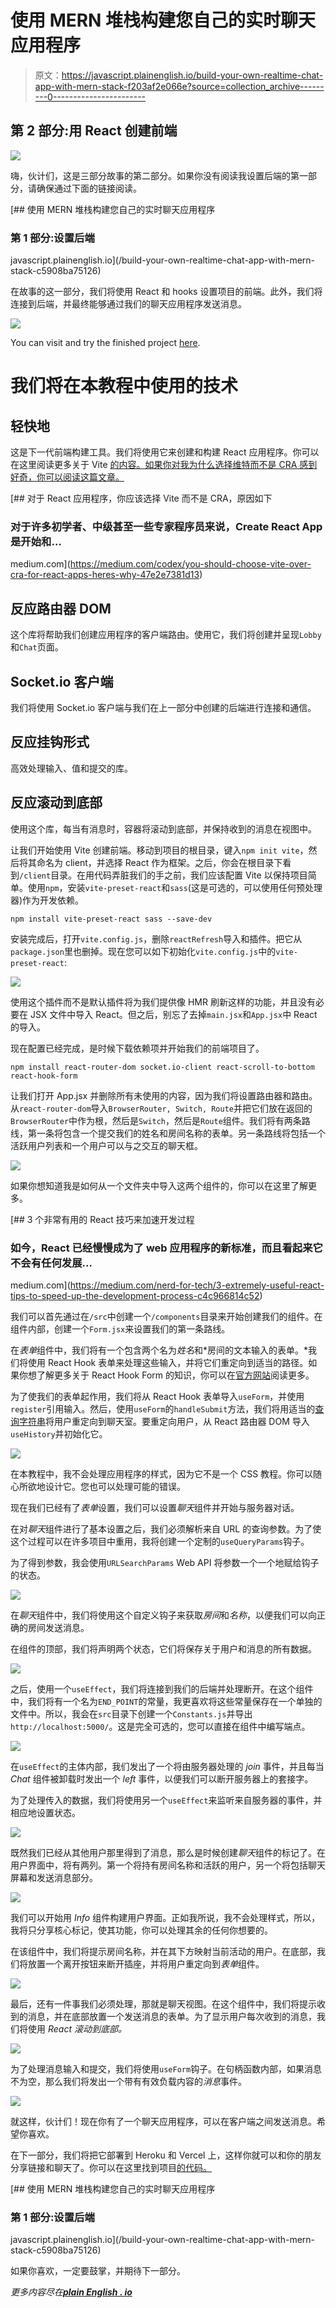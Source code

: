# 使用 MERN 堆栈构建您自己的实时聊天应用程序

> 原文：<https://javascript.plainenglish.io/build-your-own-realtime-chat-app-with-mern-stack-f203af2e066e?source=collection_archive---------0----------------------->

## 第 2 部分:用 React 创建前端

![](img/e41e9b212bcc21c0296c688ceb64bf09.png)

嗨，伙计们，这是三部分故事的第二部分。如果你没有阅读我设置后端的第一部分，请确保通过下面的链接阅读。

[](/build-your-own-realtime-chat-app-with-mern-stack-c5908ba75126) [## 使用 MERN 堆栈构建您自己的实时聊天应用程序

### 第 1 部分:设置后端

javascript.plainenglish.io](/build-your-own-realtime-chat-app-with-mern-stack-c5908ba75126) 

在故事的这一部分，我们将使用 React 和 hooks 设置项目的前端。此外，我们将连接到后端，并最终能够通过我们的聊天应用程序发送消息。

![](img/8dfb4171aa93137aafd42c08793bbb20.png)

You can visit and try the finished project [here](https://5f077488f4de1a93ec3c9cd9--xenodochial-goldberg-be9fd0.netlify.app/).

# 我们将在本教程中使用的技术

## 轻快地

这是下一代前端构建工具。我们将使用它来创建和构建 React 应用程序。你可以在这里阅读更多关于 Vite [的内容。如果你对我为什么选择维特而不是 CRA 感到好奇，你可以阅读这篇文章。](https://vitejs.dev/)

[](https://medium.com/codex/you-should-choose-vite-over-cra-for-react-apps-heres-why-47e2e7381d13) [## 对于 React 应用程序，你应该选择 Vite 而不是 CRA，原因如下

### 对于许多初学者、中级甚至一些专家程序员来说，Create React App 是开始和…

medium.com](https://medium.com/codex/you-should-choose-vite-over-cra-for-react-apps-heres-why-47e2e7381d13) 

## 反应路由器 DOM

这个库将帮助我们创建应用程序的客户端路由。使用它，我们将创建并呈现`Lobby`和`Chat`页面。

## Socket.io 客户端

我们将使用 Socket.io 客户端与我们在上一部分中创建的后端进行连接和通信。

## 反应挂钩形式

高效处理输入、值和提交的库。

## 反应滚动到底部

使用这个库，每当有消息时，容器将滚动到底部，并保持收到的消息在视图中。

让我们开始使用 Vite 创建前端。移动到项目的根目录，键入`npm init vite`，然后将其命名为 client，并选择 React 作为框架。之后，你会在根目录下看到`/client`目录。在用代码弄脏我们的手之前，我们应该配置 Vite 以保持项目简单。使用`npm`，安装`vite-preset-react`和`sass`(这是可选的，可以使用任何预处理器)作为开发依赖。

```
npm install vite-preset-react sass --save-dev
```

安装完成后，打开`vite.config.js`，删除`reactRefresh`导入和插件。把它从`package.json`里也删掉。现在您可以如下初始化`vite.config.js`中的`vite-preset-react`:

![](img/f1f5acaf211a4fbaa3aa45a8584195b3.png)

使用这个插件而不是默认插件将为我们提供像 HMR 刷新这样的功能，并且没有必要在 JSX 文件中导入 React。但之后，别忘了去掉`main.jsx`和`App.jsx`中 React 的导入。

现在配置已经完成，是时候下载依赖项并开始我们的前端项目了。

```
npm install react-router-dom socket.io-client react-scroll-to-bottom react-hook-form
```

让我们打开 App.jsx 并删除所有未使用的内容，因为我们将设置路由器和路由。从`react-router-dom`导入`BrowserRouter, Switch, Route`并把它们放在返回的`BrowserRouter`中作为根，然后是`Switch`，然后是`Route`组件。我们将有两条路线，第一条将包含一个提交我们的姓名和房间名称的表单。另一条路线将包括一个活跃用户列表和一个用户可以与之交互的聊天框。

![](img/0e793ee1c5f5a344052c7c6468b56aa7.png)

如果你想知道我是如何从一个文件夹中导入这两个组件的，你可以在这里了解更多。

[](https://medium.com/nerd-for-tech/3-extremely-useful-react-tips-to-speed-up-the-development-process-c4c966814c52) [## 3 个非常有用的 React 技巧来加速开发过程

### 如今，React 已经慢慢成为了 web 应用程序的新标准，而且看起来它不会有任何发展…

medium.com](https://medium.com/nerd-for-tech/3-extremely-useful-react-tips-to-speed-up-the-development-process-c4c966814c52) 

我们可以首先通过在`/src`中创建一个`/components`目录来开始创建我们的组件。在组件内部，创建一个`Form.jsx`来设置我们的第一条路线。

在*表单*组件中，我们将有一个包含两个名为*姓名*和*房间的文本输入的表单。*我们将使用 React Hook 表单来处理这些输入，并将它们重定向到适当的路径。如果你想了解更多关于 React Hook Form 的知识，你可以在[官方网站](https://react-hook-form.com/)阅读更多。

为了使我们的表单起作用，我们将从 React Hook 表单导入`useForm`，并使用`register`引用输入。然后，使用`useForm`的`handleSubmit`方法，我们将用适当的[查询字符串](https://en.wikipedia.org/wiki/Query_string)将用户重定向到聊天室。要重定向用户，从 React 路由器 DOM 导入`useHistory`并初始化它。

![](img/99029ea73854951c9be4c0917692ad6c.png)

在本教程中，我不会处理应用程序的样式，因为它不是一个 CSS 教程。你可以随心所欲地设计它。您也可以处理可能的错误。

现在我们已经有了*表单*设置，我们可以设置*聊天*组件并开始与服务器对话。

在对*聊天*组件进行了基本设置之后，我们必须解析来自 URL 的查询参数。为了使这个过程可以在许多项目中重用，我将创建一个定制的`useQueryParams`钩子。

为了得到参数，我会使用`URLSearchParams` Web API 将参数一个一个地赋给钩子的状态。

![](img/9809af2c39995a266ce141f48a539163.png)

在*聊天*组件中，我们将使用这个自定义钩子来获取*房间*和*名称*，以便我们可以向正确的房间发送消息。

在组件的顶部，我们将声明两个状态，它们将保存关于用户和消息的所有数据。

![](img/aad157f07288af1cae7b476d9db7d601.png)

之后，使用一个`useEffect`，我们将连接到我们的后端并处理断开。在这个组件中，我们将有一个名为`END_POINT`的常量，我更喜欢将这些常量保存在一个单独的文件中。所以，我会在`src`目录下创建一个`Constants.js`并导出`http://localhost:5000/`。这是完全可选的，您可以直接在组件中编写端点。

![](img/8e387a093cd7591fe50c63f8ce5aa501.png)

在`useEffect`的主体内部，我们发出了一个将由服务器处理的 *join* 事件，并且每当 *Chat* 组件被卸载时发出一个 *left* 事件，以便我们可以断开服务器上的套接字。

为了处理传入的数据，我们将使用另一个`useEffect`来监听来自服务器的事件，并相应地设置状态。

![](img/1e3b1ef764b8c93b9cde680750693ed3.png)

既然我们已经从其他用户那里得到了消息，那么是时候创建*聊天*组件的标记了。在用户界面中，将有两列。第一个将持有房间名称和活跃的用户，另一个将包括聊天屏幕和发送消息部分。

![](img/30512cb3bbd8a69cd259ed3339285c83.png)

我们可以开始用 *Info* 组件构建用户界面。正如我所说，我不会处理样式，所以，我将只分享核心标记，使其功能，你可以处理其余的任何你想要的。

在该组件中，我们将提示房间名称，并在其下方映射当前活动的用户。在底部，我们将放置一个离开按钮来断开插座，并将用户重定向到*表单*组件。

![](img/0adbdc02c9c1c652cc79a5e0a0f29a74.png)

最后，还有一件事我们必须处理，那就是聊天视图。在这个组件中，我们将提示收到的消息，并在底部放置一个发送消息的表单。为了显示用户每次收到的消息，我们将使用 *React 滚动到底部。*

![](img/0d61225e207cdb0b116ffa85d07fa9e7.png)

为了处理消息输入和提交，我们将使用`useForm`钩子。在句柄函数内部，如果消息不为空，那么我们将发出一个带有有效负载内容的*消息*事件。

![](img/4fcebc020155a581610ee6b33dc0aac8.png)

就这样，伙计们！现在你有了一个聊天应用程序，可以在客户端之间发送消息。希望你喜欢。

在下一部分，我们将把它部署到 Heroku 和 Vercel 上，这样你就可以和你的朋友分享链接和聊天了。你可以在这里找到项目[的代码。](https://github.com/XenoverseUp/chatter)

[](/build-your-own-realtime-chat-app-with-mern-stack-c5908ba75126) [## 使用 MERN 堆栈构建您自己的实时聊天应用程序

### 第 1 部分:设置后端

javascript.plainenglish.io](/build-your-own-realtime-chat-app-with-mern-stack-c5908ba75126) 

如果你喜欢，一定要鼓掌，并期待下一部分。

*更多内容尽在*[***plain English . io***](http://plainenglish.io/)